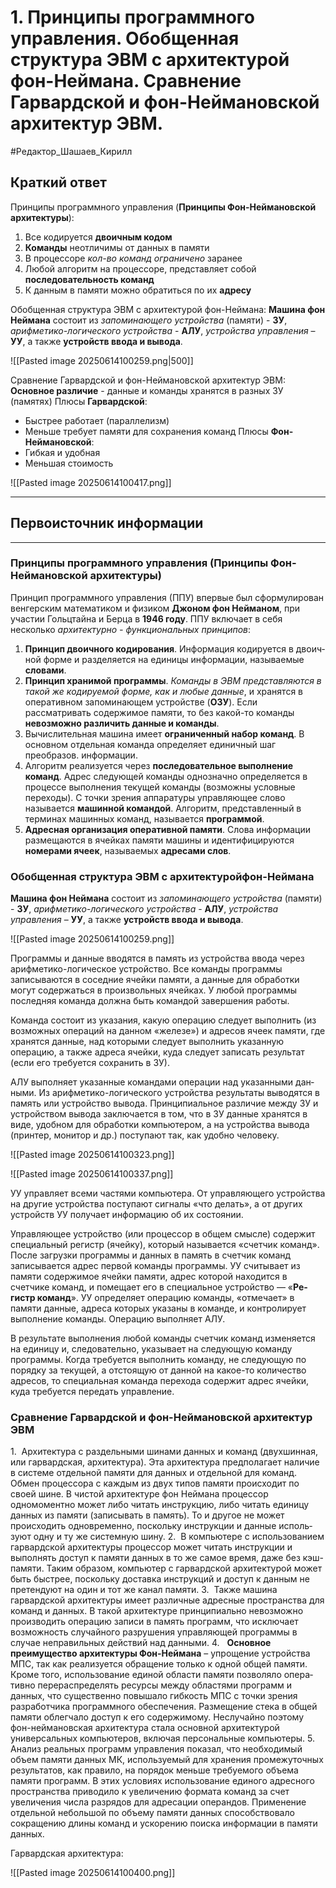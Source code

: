 # 1. Принципы программного управления. Обобщенная структура ЭВМ с архитектурой фон-Неймана. Сравнение Гарвардской и фон-Неймановской архитектур ЭВМ.

#Редактор_Шашаев_Кирилл

## Краткий ответ

Принципы программного управления (**Принципы Фон-Неймановской архитектуры**):
1. Все кодируется **двоичным кодом**
2. **Команды** неотличимы от данных в памяти
3. В процессоре *кол-во команд ограничено* заранее
4. Любой алгоритм на процессоре, представляет собой **последовательность команд**
5. К данным в памяти можно обратиться по их **адресу**

Обобщенная структура ЭВМ с архитектурой фон-Неймана:
**Машина фон Неймана** состоит из *запоминающего устройства* (памяти) - **ЗУ**, *арифметико-логического устройства* - **АЛУ**, *устройства управления* – **УУ**, а также **устройств ввода и вывода**.

![[Pasted image 20250614100259.png|500]]

Сравнение Гарвардской и фон-Неймановской архитектур ЭВМ:
**Основное различие** - данные и команды хранятся в разных ЗУ (памятях)
Плюсы **Гарвардской**:
- Быстрее работает (параллелизм)
- Меньше требует памяти для сохранения команд
Плюсы **Фон-Неймановской**:
- Гибкая и удобная
- Меньшая стоимость

![[Pasted image 20250614100417.png]]

---
## Первоисточник информации
---
### Принципы программного управления (Принципы Фон-Неймановской архитектуры)

Принцип программного управления (ППУ) впервые был сформулирован венгерским математиком и физиком **Джоном фон Нейманом**, при участии Гольцтайна и Берца в **1946 году**. ППУ включает в себя несколько *архитек­турно - функциональных принципов*:
1. **Принцип двоичного кодирования**. Информация кодируется в двоич­ной форме и разделяется на единицы информации, называемые **словами**.
2. **Принцип хранимой программы**. *Команды в ЭВМ представляются в та­кой же кодируемой форме, как и любые данные*, и хранятся в опера­тивном запоминающем устройстве (**ОЗУ**). Если рассматривать содержимое памяти, то без какой-то команды **невозможно различить данные и команды**.
3. Вычислительная машина имеет **ограниченный набор команд**. В основном отдельная команда определяет единичный шаг преобразов. информации.
4. Алгоритм реализуется через **последовательное выполнение команд**. Адрес следующей команды однозначно определяется в процессе выполне­ния текущей команды (возможны условные переходы). С точки зрения аппаратуры управляющее слово называется **машинной командой**. Алгоритм, представленный в терминах машинных команд, называется **программой**.
5. **Адресная организация оперативной памяти**. Слова информации раз­мещаются в ячейках памяти машины и идентифицируются **номерами ячеек**, называемых **адресами слов**.

### Обобщенная структура ЭВМ с архитектуройфон-Неймана

**Машина фон Неймана** состоит из *запоминающего устройства* (памяти) - **ЗУ**, *арифметико-логического устройства* - **АЛУ**, *устройства управления* – **УУ**, а также **устройств ввода и вывода**.

![[Pasted image 20250614100259.png]]

Программы и данные вводятся в память из устройства ввода через арифметико-логическое устройство. Все команды программы записываются в соседние ячейки памяти, а данные для обработки могут содержаться в произвольных ячейках. У любой программы последняя команда должна быть командой завершения работы.

Команда состоит из указания, какую операцию следует выполнить (из возможных операций на данном «железе») и адресов ячеек памяти, где хра­нятся данные, над которыми следует выполнить указанную операцию, а также адреса ячейки, куда следует записать результат (если его требуется со­хранить в ЗУ).

АЛУ выполняет указанные командами операции над указанными дан­ными. Из арифметико-логического устройства результаты выводятся в па­мять или устройство вывода. Принципиальное различие между ЗУ и устрой­ством вывода заключается в том, что в ЗУ дан­ные хранятся в виде, удобном для обработки компьютером, а на устройства вывода (принтер, монитор и др.) поступают так, как удобно человеку.

![[Pasted image 20250614100323.png]]

![[Pasted image 20250614100337.png]]

УУ управляет всеми частями компьютера. От управляющего устройства на другие устройства поступают сигналы «что делать», а от других устройств УУ получает информацию об их состоянии.

Управляющее устройство (или процессор в общем смысле) содержит специальный регистр (ячейку), кото­рый называется «счетчик команд». После загрузки программы и данных в память в счетчик команд записывается адрес первой команды программы. УУ считывает из памяти содержимое ячейки памяти, адрес которой нахо­дится в счетчике команд, и помещает его в специальное устройство — «**Ре­гистр команд**». УУ определяет операцию команды, «отмечает» в памяти данные, адреса которых указаны в команде, и контролирует выполнение ко­манды. Операцию выполняет АЛУ.

В результате выполнения любой команды счетчик команд изменяется на единицу и, следовательно, указывает на следующую команду программы. Когда требуется выполнить команду, не следующую по порядку за текущей, а отстоящую от данной на какое-то количество адресов, то специальная ко­манда перехода содержит адрес ячейки, куда требуется передать управле­ние.

### Сравнение Гарвардской и фон-Неймановской архитектур ЭВМ

1.  Архитектура с раздельными шинами данных и команд (двухшинная, или гарвардская, архитектура). Эта архитектура предполагает наличие в системе отдельной памяти для данных и отдельной для команд. Обмен процессора с каждым из двух типов памяти происходит по своей шине. В чистой архитек­туре фон Неймана процессор одномоментно может либо читать инструкцию, либо читать единицу данных из памяти (записывать в память). То и другое не может происходить одновременно, поскольку ин­струкции и данные исполь­зуют одну и ту же системную шину.
2.  В компьютере с использованием гарвардской архитектуры процессор может читать инструкции и выполнять доступ к памяти данных в то же самое время, даже без кэш-памяти. Таким образом, компьютер с гарвардской архи­тектурой может быть быстрее, поскольку доставка инструкций и доступ к данным не претендуют на один и тот же канал памяти.
3.  Также машина гарвардской архитектуры имеет различные адресные пространства для команд и данных. В такой архитектуре принципиально не­возможно производить операцию записи в память программ, что исключает возможность случайного разрушения управляющей программы в случае не­правильных действий над данными.
4.   **Основное преимущество архитектуры Фон-Неймана** – упрощение устройства МПС, так как реализуется обращение только к одной общей па­мяти. Кроме того, использование единой области памяти позволяло опера­тивно перераспределять ресурсы между областями программ и данных, что существенно повышало гибкость МПС с точки зрения разработчика про­граммного обеспечения. Размещение стека в общей памяти облегчало до­ступ к его содержимому. Неслучайно поэтому фон-неймановская архитектура стала основной архитектурой универсальных компьютеров, включая персо­нальные компьютеры.
5. Анализ реальных программ управления показал, что необходимый объем памяти данных МК, используемый для хранения промежуточных ре­зультатов, как правило, на порядок меньше требуемого объема памяти про­грамм. В этих условиях использование единого адресного пространства при­водило к увеличению формата команд за счет увеличения числа разрядов для адресации операндов. Применение отдельной небольшой по объему памяти данных способствовало сокращению длины команд и ускорению по­иска информации в памяти данных.

Гарвардская архитектура:

![[Pasted image 20250614100400.png]]